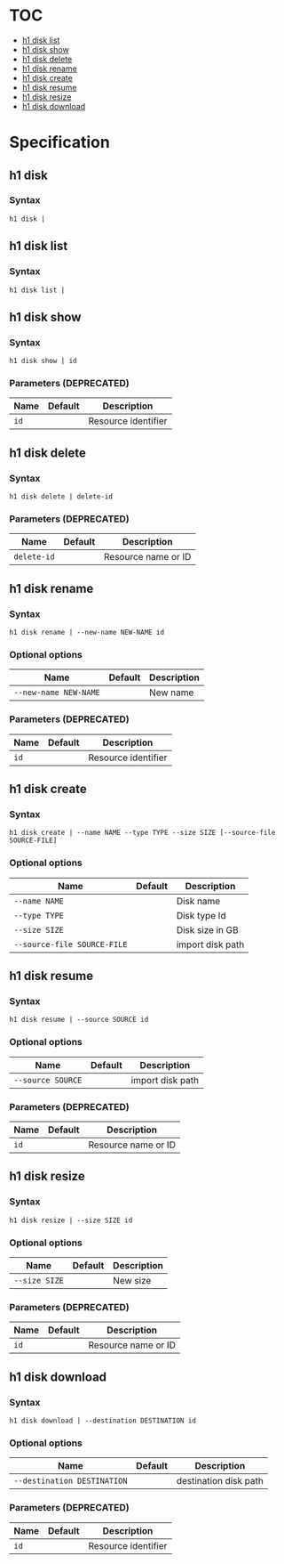 # TOC

* [h1 disk list](#h1-disk-list)
* [h1 disk show](#h1-disk-show)
* [h1 disk delete](#h1-disk-delete)
* [h1 disk rename](#h1-disk-rename)
* [h1 disk create](#h1-disk-create)
* [h1 disk resume](#h1-disk-resume)
* [h1 disk resize](#h1-disk-resize)
* [h1 disk download](#h1-disk-download)


# Specification

## h1 disk

### Syntax

```h1 disk | ```

## h1 disk list

### Syntax

```h1 disk list | ```

## h1 disk show

### Syntax

```h1 disk show | id```

### Parameters (DEPRECATED)

| Name | Default | Description | 
| ---- | ------- | ----------- |
| ```id``` |  | Resource identifier |

## h1 disk delete

### Syntax

```h1 disk delete | delete-id```

### Parameters (DEPRECATED)

| Name | Default | Description | 
| ---- | ------- | ----------- |
| ```delete-id``` |  | Resource name or ID |

## h1 disk rename

### Syntax

```h1 disk rename | --new-name NEW-NAME id```

### Optional options

| Name | Default | Description | 
| ---- | ------- | ----------- |
| ```--new-name NEW-NAME``` |  | New name |

### Parameters (DEPRECATED)

| Name | Default | Description | 
| ---- | ------- | ----------- |
| ```id``` |  | Resource identifier |

## h1 disk create

### Syntax

```h1 disk create | --name NAME --type TYPE --size SIZE [--source-file SOURCE-FILE]```

### Optional options

| Name | Default | Description | 
| ---- | ------- | ----------- |
| ```--name NAME``` |  | Disk name |
| ```--type TYPE``` |  | Disk type Id |
| ```--size SIZE``` |  | Disk size in GB |
| ```--source-file SOURCE-FILE``` |  | import disk path |

## h1 disk resume

### Syntax

```h1 disk resume | --source SOURCE id```

### Optional options

| Name | Default | Description | 
| ---- | ------- | ----------- |
| ```--source SOURCE``` |  | import disk path |

### Parameters (DEPRECATED)

| Name | Default | Description | 
| ---- | ------- | ----------- |
| ```id``` |  | Resource name or ID |

## h1 disk resize

### Syntax

```h1 disk resize | --size SIZE id```

### Optional options

| Name | Default | Description | 
| ---- | ------- | ----------- |
| ```--size SIZE``` |  | New size |

### Parameters (DEPRECATED)

| Name | Default | Description | 
| ---- | ------- | ----------- |
| ```id``` |  | Resource name or ID |

## h1 disk download

### Syntax

```h1 disk download | --destination DESTINATION id```

### Optional options

| Name | Default | Description | 
| ---- | ------- | ----------- |
| ```--destination DESTINATION``` |  | destination disk path |

### Parameters (DEPRECATED)

| Name | Default | Description | 
| ---- | ------- | ----------- |
| ```id``` |  | Resource identifier |

